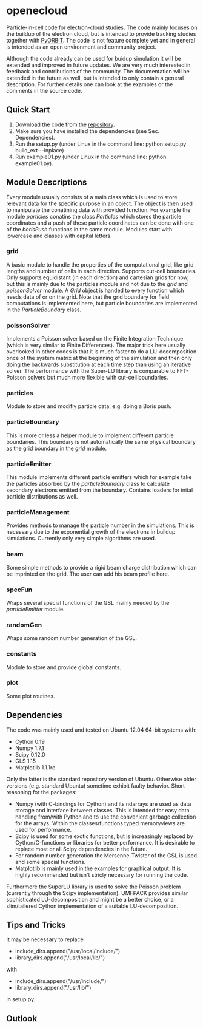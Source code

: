 openecloud
==========

Particle-in-cell code for electron-cloud studies. The code mainly focuses on the buildup of the electron cloud, but is intended to provide tracking studies together with [PyORBIT](https://code.google.com/p/py-orbit/). The code is not feature complete yet and in general is intended as an open environment and community project.

Although the code already can be used for buidup simulation it will be extended and improved in future updates. We are very much interested in feedback and contributions of the community. The documentation will be extended in the future as well, but is intended to only contain a general description. For further details one can look at the examples or the comments in the source code.

Quick Start
---------

1. Download the code from the [repository](https://github.com/openecloud/openecloud).
2. Make sure you have installed the dependencies (see Sec. Dependencies).
3. Run the setup.py (under Linux in the command line: python setup.py build_ext --inplace)
4. Run example01.py (under Linux in the command line: python example01.py).

Module Descriptions
---------

Every module usually consists of a main class which is used to store relevant data for the specific purpose in an object. The object is then used to manipulate the conatining data with provided function. For example the module *particles* conatins the class *Particles* which stores the particle coordinates and a push of these particle coordinates can be done with one of the *borisPush* functions in the same module. Modules start with lowercase and classes with capital letters.

### grid

A basic module to handle the properties of the computational grid, like grid lengths and number of cells in each direction. Supports cut-cell boundaries. Only supports equidistant (in each direction) and cartesian grids for now, but this is mainly due to the particles module and not due to the *grid* and *poissonSolver* module. A *Grid* object is handed to every function which needs data of or on the grid. Note that the grid boundary for field computations is implemented here, but particle boundaries are implemented in the *ParticleBoundary* class.

### poissonSolver

Implements a Poisson solver based on the Finite Integration Technique (which is very similar to Finite Differences). The major trick here usually overlooked in other codes is that it is much faster to do a LU-decomposition once of the system matrix at the beginning of the simulation and then only doing the backwards substitution at each time step than using an iterative solver. The performance with the Super-LU library is comparable to FFT-Poisson solvers but much more flexible with cut-cell boundaries.

### particles

Module to store and modifiy particle data, e.g. doing a Boris push.


### particleBoundary

This is more or less a helper module to implement different particle boundaries. This boundary is not automatically the same physical boundary as the grid boundary in the *grid* module.

### particleEmitter

This module implements different particle emitters which for example take the particles absorbed by the *particleBoundary* class to calculate secondary electrons emitted from the boundary. Contains loaders for inital particle distributions as well.

### particleManagement

Provides methods to manage the particle number in the simulations. This is necessary due to the exponential growth of the electrons in buildup simulations. Currently only very simple algorithms are used.

### beam

Some simple methods to provide a rigid beam charge distribution which can be imprinted on the grid. The user can add his beam profile here.

### specFun

Wraps several special functions of the GSL mainly needed by the *particleEmitter* module.

### randomGen

Wraps some random number generation of the GSL.

### constants

Module to store and provide global constants.

### plot

Some plot routines.




Dependencies
---------

The code was mainly used and tested on Ubuntu 12.04 64-bit systems with:
- Cython 0.19
- Numpy 1.7.1
- Scipy 0.12.0
- GLS 1.15
- Matplotlib 1.1.1rc

Only the latter is the standard repository version of Ubuntu. Otherwise older versions (e.g. standard Ubuntu) sometime exhibit faulty behavior. Short reasoning for the packages:

- Numpy (with C-bindings for Cython) and its ndarrays are used as data storage and interface between classes. This is intended for easy data handling from/with Python and to use the convenient garbage collection for the arrays. Within the classes/functions typed memoryviews are used for performance.
- Scipy is used for some exotic functions, but is increasingly replaced by Cython/C-functions or libraries for better performance. It is desirable to replace most or all Scipy dependencies in the future.
- For random number generation the Mersenne-Twister of the GSL is used and some special functions. 
- Matplotlib is mainly used in the examples for graphical output. It is highly recommended but isn't stricly necessary for running the code.

Furthermore the SuperLU library is used to solve the Poisson problem (currently through the Scipy implementation). UMFPACK provides similar sophisticated LU-decomposition and might be a better choice, or a slim/tailered Cython implementation of a suitable LU-decomposition.

Tips and Tricks
--------
It may be necessary to replace 
- include_dirs.append("/usr/local/include/")
- library_dirs.append("/usr/local/lib/")

with

- include_dirs.append("/usr/include/")
- library_dirs.append("/usr/lib/")

in setup.py.

Outlook
---------
